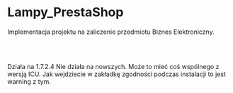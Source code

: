 # Lampy_PrestaShop
Implementacja projektu na zaliczenie przedmiotu Biznes Elektroniczny.

<br/><br/>

Działa na 1.7.2.4
Nie działa na nowszych.
Może to mieć coś wspólnego z wersją ICU. Jak wejdziecie w zakładkę zgodności podczas instalacji to jest warning z tym. 
